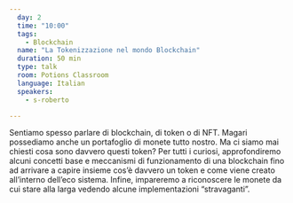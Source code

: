 ```yaml
---
  day: 2
  time: "10:00"
  tags:
    - Blockchain
  name: "La Tokenizzazione nel mondo Blockchain"
  duration: 50 min
  type: talk
  room: Potions Classroom
  language: Italian
  speakers:
    - s-roberto

---
```

Sentiamo spesso parlare di blockchain, di token o di NFT. Magari possediamo anche un portafoglio di monete tutto nostro.
Ma ci siamo mai chiesti cosa sono davvero questi token?
Per tutti i curiosi, approfondiremo alcuni concetti base e meccanismi di funzionamento di una blockchain fino ad arrivare a capire insieme cos’è davvero un token e come viene creato all’interno dell’eco sistema.
Infine, impareremo a riconoscere le monete da cui stare alla larga vedendo alcune implementazioni “stravaganti”.
